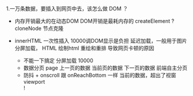 1.一万条数据，要插入到网页中去，该怎么做
DOM ？
- 内存开销最大的在动态DOM
DOM开销是最耗内存的
createElement ?
cloneNode 节点克隆
- innerHTML 一次性插入
  10000调DOM显示是负担
  延迟加载，一般用于图片
  分屏加载， HTML
  绘制html 重绘和重排 导致网页卡顿的原因

  - 不能一下搞定  分屏加载
  10000 
  - 数据分页 page 上一页的数据  当前页的数据  下一页的数据
  前端自主分页
  - 防抖 + onscroll
  跟 onReachBottom 一样
  当前的数据，超出了视窗 viewport   
!